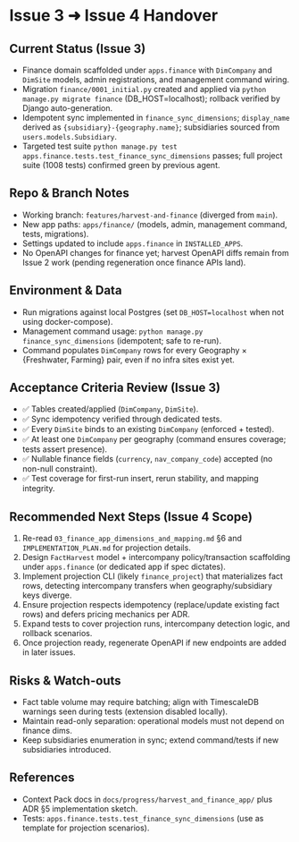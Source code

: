 # Issue 3 ➜ Issue 4 Handover

## Current Status (Issue 3)
- Finance domain scaffolded under `apps.finance` with `DimCompany` and `DimSite` models, admin registrations, and management command wiring.
- Migration `finance/0001_initial.py` created and applied via `python manage.py migrate finance` (DB_HOST=localhost); rollback verified by Django auto-generation.
- Idempotent sync implemented in `finance_sync_dimensions`; `display_name` derived as `{subsidiary}-{geography.name}`; subsidiaries sourced from `users.models.Subsidiary`.
- Targeted test suite `python manage.py test apps.finance.tests.test_finance_sync_dimensions` passes; full project suite (1008 tests) confirmed green by previous agent.

## Repo & Branch Notes
- Working branch: `features/harvest-and-finance` (diverged from `main`).
- New app paths: `apps/finance/` (models, admin, management command, tests, migrations).
- Settings updated to include `apps.finance` in `INSTALLED_APPS`.
- No OpenAPI changes for finance yet; harvest OpenAPI diffs remain from Issue 2 work (pending regeneration once finance APIs land).

## Environment & Data
- Run migrations against local Postgres (set `DB_HOST=localhost` when not using docker-compose).
- Management command usage: `python manage.py finance_sync_dimensions` (idempotent; safe to re-run).
- Command populates `DimCompany` rows for every Geography × {Freshwater, Farming} pair, even if no infra sites exist yet.

## Acceptance Criteria Review (Issue 3)
- ✅ Tables created/applied (`DimCompany`, `DimSite`).
- ✅ Sync idempotency verified through dedicated tests.
- ✅ Every `DimSite` binds to an existing `DimCompany` (enforced + tested).
- ✅ At least one `DimCompany` per geography (command ensures coverage; tests assert presence).
- ✅ Nullable finance fields (`currency`, `nav_company_code`) accepted (no non-null constraint).
- ✅ Test coverage for first-run insert, rerun stability, and mapping integrity.

## Recommended Next Steps (Issue 4 Scope)
1. Re-read `03_finance_app_dimensions_and_mapping.md` §6 and `IMPLEMENTATION_PLAN.md` for projection details.
2. Design `FactHarvest` model + intercompany policy/transaction scaffolding under `apps.finance` (or dedicated app if spec dictates).
3. Implement projection CLI (likely `finance_project`) that materializes fact rows, detecting intercompany transfers when geography/subsidiary keys diverge.
4. Ensure projection respects idempotency (replace/update existing fact rows) and defers pricing mechanics per ADR.
5. Expand tests to cover projection runs, intercompany detection logic, and rollback scenarios.
6. Once projection ready, regenerate OpenAPI if new endpoints are added in later issues.

## Risks & Watch-outs
- Fact table volume may require batching; align with TimescaleDB warnings seen during tests (extension disabled locally).
- Maintain read-only separation: operational models must not depend on finance dims.
- Keep subsidiaries enumeration in sync; extend command/tests if new subsidiaries introduced.

## References
- Context Pack docs in `docs/progress/harvest_and_finance_app/` plus ADR §5 implementation sketch.
- Tests: `apps.finance.tests.test_finance_sync_dimensions` (use as template for projection scenarios).
